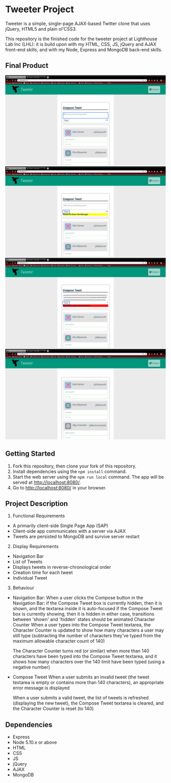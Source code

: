 # Tweeter Project

Tweeter is a simple, single-page AJAX-based Twitter clone that uses jQuery, HTML5 and plain ol'CSS3.

This repository is the finished code for the tweeter project at Lighthouse Lab Inc (LHL): it is build upon with my HTML, CSS, JS, jQuery and AJAX front-end skills, and with my Node, Express and MongoDB back-end skills.

## Final Product
!["Display Compose Tweet when Compose btn clicked"](https://github.com/wubrian/tweeter/blob/master/docs/compose.png?raw=true)
!["Error message when text is empty"](https://github.com/wubrian/tweeter/blob/master/docs/empty-tweet.png?raw=true)
!["Error message when text has 140 more characters"](https://github.com/wubrian/tweeter/blob/master/docs/exceeds-tweet.png?raw=true)
!["when no compose tweet after compose btn clicked/first render the tweeter page"](https://github.com/wubrian/tweeter/blob/master/docs/no-compose.png?raw=true)

## Getting Started

1. Fork this repository, then clone your fork of this repository.
2. Install dependencies using the `npm install` command.
3. Start the web server using the `npm run local` command. The app will be served at <http://localhost:8080/>.
4. Go to <http://localhost:8080/> in your browser.

## Project Description
1. Functional Requirements
  - A primarily client-side Single Page App (SAP)
  - Client-side app communicates with a server via AJAX
  - Tweets are persisted to MongoDB and survive server restart
2. Display Requirements
  - Navigation Bar
  - List of Tweets
  - Displays tweets in reverse-chronological order
  - Creation time for each tweet
  - Individual Tweet
3. Behaviour
- Navigation Bar:
  When a user clicks the Compose button in the Navigation Bar:
  if the Compose Tweet box is currently hidden, then it is shown, and the textarea inside it is auto-focused
  if the Compose Tweet box is currently showing, then it is hidden
  in either case, transitions between 'shown' and 'hidden' states should be animated
  Character Counter
  When a user types into the Compose Tweet textarea, the Character Counter is updated to show how many characters a user may     still type (subtracting the number of characters they've typed from the maximum allowable character count of 140)

  The Character Counter turns red (or similar) when more than 140 characters have been typed into the Compose Tweet textarea,   and it shows how many characters over the 140 limit have been typed (using a negative number)

- Compose Tweet
  When a user submits an invalid tweet (the tweet textarea is empty or contains more than 140 characters), an appropriate       error message is displayed

  When a user submits a valid tweet, the list of tweets is refreshed (displaying the new tweet), the Compose Tweet textarea is   cleared, and the Character Counter is reset (to 140)

## Dependencies
- Express
- Node 5.10.x or above
- HTML
- CSS
- JS
- jQuery
- AJAX
- MongoDB
